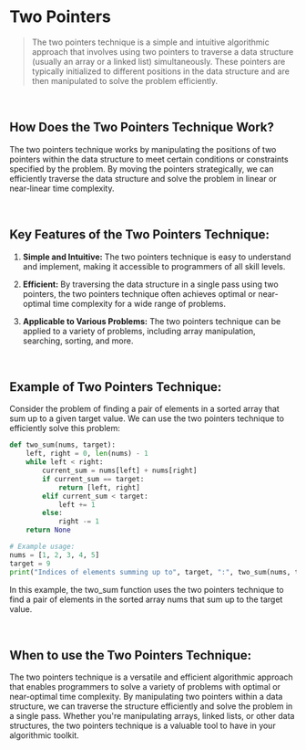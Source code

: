 # Two Pointers

> The two pointers technique is a simple and intuitive algorithmic approach that involves using two pointers to traverse a data structure (usually an array or a linked list) simultaneously. 
> These pointers are typically initialized to different positions in the data structure and are then manipulated to solve the problem efficiently.

<br/>


## How Does the Two Pointers Technique Work?

The two pointers technique works by manipulating the positions of two pointers within the data structure to meet certain conditions or constraints specified by the problem. By moving the pointers strategically, we can efficiently traverse the data structure and solve the problem in linear or near-linear time complexity.

<br/>




## Key Features of the Two Pointers Technique:

1. **Simple and Intuitive:** The two pointers technique is easy to understand and implement, making it accessible to programmers of all skill levels.

2. **Efficient:** By traversing the data structure in a single pass using two pointers, the two pointers technique often achieves optimal or near-optimal time complexity for a wide range of problems.

3. **Applicable to Various Problems:** The two pointers technique can be applied to a variety of problems, including array manipulation, searching, sorting, and more.

<br/>



## Example of Two Pointers Technique:

Consider the problem of finding a pair of elements in a sorted array that sum up to a given target value. We can use the two pointers technique to efficiently solve this problem:

```python
def two_sum(nums, target):
    left, right = 0, len(nums) - 1
    while left < right:
        current_sum = nums[left] + nums[right]
        if current_sum == target:
            return [left, right]
        elif current_sum < target:
            left += 1
        else:
            right -= 1
    return None

# Example usage:
nums = [1, 2, 3, 4, 5]
target = 9
print("Indices of elements summing up to", target, ":", two_sum(nums, target))
```
In this example, the two_sum function uses the two pointers technique to find a pair of elements in the sorted array nums that sum up to the target value.


<br/>



## When to use the Two Pointers Technique:

The two pointers technique is a versatile and efficient algorithmic approach that enables programmers to solve a variety of problems with optimal or near-optimal time complexity. 
By manipulating two pointers within a data structure, we can traverse the structure efficiently and solve the problem in a single pass. 
Whether you're manipulating arrays, linked lists, or other data structures, the two pointers technique is a valuable tool to have in your algorithmic toolkit.
